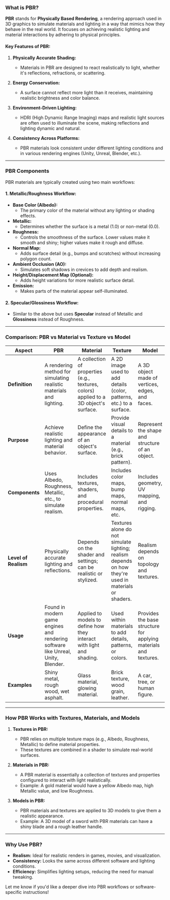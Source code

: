 ### **What is PBR?**

**PBR** stands for **Physically Based Rendering**, a rendering approach used in 3D graphics to simulate materials and lighting in a way that mimics how they behave in the real world. It focuses on achieving realistic lighting and material interactions by adhering to physical principles.

#### **Key Features of PBR:**
1. **Physically Accurate Shading:**
   - Materials in PBR are designed to react realistically to light, whether it's reflections, refractions, or scattering.

2. **Energy Conservation:**
   - A surface cannot reflect more light than it receives, maintaining realistic brightness and color balance.

3. **Environment-Driven Lighting:**
   - HDRI (High Dynamic Range Imaging) maps and realistic light sources are often used to illuminate the scene, making reflections and lighting dynamic and natural.

4. **Consistency Across Platforms:**
   - PBR materials look consistent under different lighting conditions and in various rendering engines (Unity, Unreal, Blender, etc.).

---

### **PBR Components**
PBR materials are typically created using two main workflows:

#### 1. **Metallic/Roughness Workflow:**
   - **Base Color (Albedo):**
     - The primary color of the material without any lighting or shading effects.
   - **Metallic:**
     - Determines whether the surface is a metal (1.0) or non-metal (0.0).
   - **Roughness:**
     - Controls the smoothness of the surface. Lower values make it smooth and shiny; higher values make it rough and diffuse.
   - **Normal Map:**
     - Adds surface detail (e.g., bumps and scratches) without increasing polygon count.
   - **Ambient Occlusion (AO):**
     - Simulates soft shadows in crevices to add depth and realism.
   - **Height/Displacement Map (Optional):**
     - Adds height variations for more realistic surface detail.
   - **Emission:**
     - Makes parts of the material appear self-illuminated.

#### 2. **Specular/Glossiness Workflow:**
   - Similar to the above but uses **Specular** instead of Metallic and **Glossiness** instead of Roughness.

---

### **Comparison: PBR vs Material vs Texture vs Model**

| **Aspect**          | **PBR**                                                                 | **Material**                                                                                 | **Texture**                                                                                          | **Model**                                   |
|----------------------|-------------------------------------------------------------------------|---------------------------------------------------------------------------------------------|-------------------------------------------------------------------------------------------------------|---------------------------------------------|
| **Definition**       | A rendering method for simulating realistic materials and lighting.     | A collection of properties (e.g., textures, colors) applied to a 3D object's surface.       | A 2D image used to add details (color, patterns, etc.) to a surface.                                  | A 3D object made of vertices, edges, and faces. |
| **Purpose**          | Achieve realistic lighting and material behavior.                      | Define the appearance of an object's surface.                                               | Provide visual details to a material (e.g., brick pattern).                                           | Represent the shape and structure of an object. |
| **Components**       | Uses Albedo, Roughness, Metallic, etc., to simulate realism.            | Includes textures, shaders, and procedural properties.                                       | Includes color maps, bump maps, normal maps, etc.                                                     | Includes geometry, UV mapping, and rigging.    |
| **Level of Realism** | Physically accurate lighting and reflections.                          | Depends on the shader and settings; can be realistic or stylized.                           | Textures alone do not simulate lighting; realism depends on how they're used in materials or shaders. | Realism depends on topology and textures.     |
| **Usage**            | Found in modern game engines and rendering software like Unreal, Unity, Blender. | Applied to models to define how they interact with light and shading.                        | Used within materials to add details, patterns, or colors.                                            | Provides the base structure for applying materials and textures. |
| **Examples**         | Shiny metal, rough wood, wet asphalt.                                  | Glass material, glowing material.                                                           | Brick texture, wood grain, leather.                                                                   | A car, tree, or human figure.                 |

---

### **How PBR Works with Textures, Materials, and Models**

1. **Textures in PBR:**
   - PBR relies on multiple texture maps (e.g., Albedo, Roughness, Metallic) to define material properties.
   - These textures are combined in a shader to simulate real-world surfaces.

2. **Materials in PBR:**
   - A PBR material is essentially a collection of textures and properties configured to interact with light realistically.
   - Example: A gold material would have a yellow Albedo map, high Metallic value, and low Roughness.

3. **Models in PBR:**
   - PBR materials and textures are applied to 3D models to give them a realistic appearance.
   - Example: A 3D model of a sword with PBR materials can have a shiny blade and a rough leather handle.

---

### **Why Use PBR?**
- **Realism:** Ideal for realistic renders in games, movies, and visualization.
- **Consistency:** Looks the same across different software and lighting conditions.
- **Efficiency:** Simplifies lighting setups, reducing the need for manual tweaking.

Let me know if you'd like a deeper dive into PBR workflows or software-specific instructions!